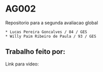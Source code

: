 # AG002
Repositorio para a segunda avaliacao global

    * Lucas Pereira Goncalves / 84 / GES
    * Willy Paim Ribeiro de Paula / 93 / GES
    
## Trabalho feito por:


Link para video: 
